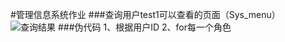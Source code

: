 #管理信息系统作业
###查询用户test1可以查看的页面（Sys_menu）
![查询结果](http://d.hiphotos.baidu.com/image/pic/item/9f510fb30f2442a7e2b96d78d943ad4bd01302b3.jpg)
###伪代码
1、根据用户ID
2、for每一个角色
